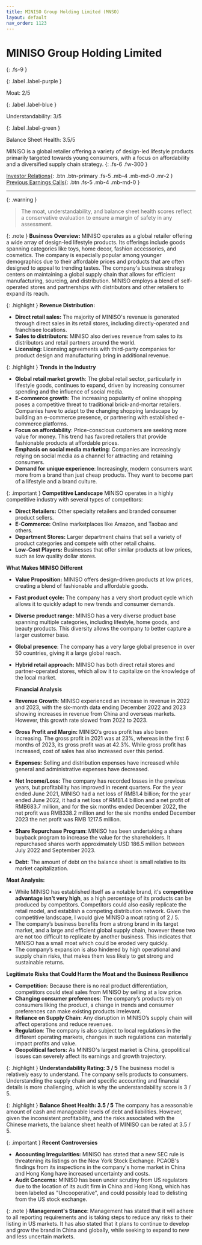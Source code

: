 ```yaml
---
title: MINISO Group Holding Limited (MNSO)
layout: default
nav_order: 1123
---
```


# MINISO Group Holding Limited
{: .fs-9 }

{: .label .label-purple }

Moat: 2/5

{: .label .label-blue }

Understandability: 3/5

{: .label .label-green }

Balance Sheet Health: 3.5/5

MINISO is a global retailer offering a variety of design-led lifestyle products primarily targeted towards young consumers, with a focus on affordability and a diversified supply chain strategy.
{: .fs-6 .fw-300 }

[Investor Relations](https://www.google.com/search?q=MNSO+investor+relations){: .btn .btn-primary .fs-5 .mb-4 .mb-md-0 .mr-2 }
[Previous Earnings Calls](https://discountingcashflows.com/company/MNSO/transcripts/){: .btn .fs-5 .mb-4 .mb-md-0 }

---

{: .warning }
>The moat, understandability, and balance sheet health scores reflect a conservative evaluation to ensure a margin of safety in any assessment.



{: .note }
**Business Overview:**
MINISO operates as a global retailer offering a wide array of design-led lifestyle products. Its offerings include goods spanning categories like toys, home decor, fashion accessories, and cosmetics. The company is especially popular among younger demographics due to their affordable prices and products that are often designed to appeal to trending tastes. The company's business strategy centers on maintaining a global supply chain that allows for efficient manufacturing, sourcing, and distribution. MINISO employs a blend of self-operated stores and partnerships with distributors and other retailers to expand its reach.

{: .highlight }
**Revenue Distribution:**
* **Direct retail sales:** The majority of MINISO's revenue is generated through direct sales in its retail stores, including directly-operated and franchisee locations. 
* **Sales to distributors**: MINISO also derives revenue from sales to its distributors and retail partners around the world.
* **Licensing:** Licensing agreements with third-party companies for product design and manufacturing bring in additional revenue.

{: .highlight }
**Trends in the Industry**
* **Global retail market growth**: The global retail sector, particularly in lifestyle goods, continues to expand, driven by increasing consumer spending and the influence of social media.
* **E-commerce growth**: The increasing popularity of online shopping poses a competitive threat to traditional brick-and-mortar retailers. Companies have to adapt to the changing shopping landscape by building an e-commerce presence, or partnering with established e-commerce platforms.
* **Focus on affordability**: Price-conscious customers are seeking more value for money. This trend has favored retailers that provide fashionable products at affordable prices.
* **Emphasis on social media marketing**: Companies are increasingly relying on social media as a channel for attracting and retaining consumers.
* **Demand for unique experience**: Increasingly, modern consumers want more from a brand than just cheap products. They want to become part of a lifestyle and a brand culture.

{: .important }
**Competitive Landscape**
MINISO operates in a highly competitive industry with several types of competitors:
* **Direct Retailers:** Other specialty retailers and branded consumer product sellers.
* **E-Commerce:** Online marketplaces like Amazon, and Taobao and others.
* **Department Stores:** Larger department chains that sell a variety of product categories and compete with other retail chains.
* **Low-Cost Players:** Businesses that offer similar products at low prices, such as low quality dollar stores.

**What Makes MINISO Different**
* **Value Proposition:** MINISO offers design-driven products at low prices, creating a blend of fashionable and affordable goods.
* **Fast product cycle:** The company has a very short product cycle which allows it to quickly adapt to new trends and consumer demands.
* **Diverse product range:** MINISO has a very diverse product base spanning multiple categories, including lifestyle, home goods, and beauty products. This diversity allows the company to better capture a larger customer base.
* **Global presence**: The company has a very large global presence in over 50 countries, giving it a large global reach.
* **Hybrid retail approach:** MINISO has both direct retail stores and partner-operated stores, which allow it to capitalize on the knowledge of the local market.

  **Financial Analysis**
* **Revenue Growth**: MINISO experienced an increase in revenue in 2022 and 2023, with the six-month data ending December 2022 and 2023 showing increases in revenue from China and overseas markets. However, this growth rate slowed from 2022 to 2023. 
* **Gross Profit and Margin:** MINISO’s gross profit has also been increasing. The gross profit in 2021 was at 23%, whereas in the first 6 months of 2023, its gross profit was at 42.3%. While gross profit has increased, cost of sales has also increased over this period.
* **Expenses:** Selling and distribution expenses have increased while general and administrative expenses have decreased.
* **Net Income/Loss:** The company has recorded losses in the previous years, but profitability has improved in recent quarters. For the year ended June 2021, MINISO had a net loss of RMB1.4 billion; for the year ended June 2022, it had a net loss of RMB1.4 billion and a net profit of RMB683.7 million, and for the six months ended December 2022, the net profit was RMB338.2 million and for the six months ended December 2023 the net profit was RMB 1217.5 million.
* **Share Repurchase Program**: MINISO has been undertaking a share buyback program to increase the value for the shareholders. It repurchased shares worth approximately USD 186.5 million between July 2022 and September 2023.
* **Debt**: The amount of debt on the balance sheet is small relative to its market capitalization.

 **Moat Analysis:**
*  While MINISO has established itself as a notable brand, it's **competitive advantage isn't very high**, as a high percentage of its products can be produced by competitors. Competitors could also easily replicate the retail model, and establish a competing distribution network. Given the competitive landscape, I would give MINISO a moat rating of 2 / 5. 
* The company’s business benefits from a strong brand in its target market, and a large and efficient global supply chain, however these two are not too difficult to replicate by another business. This indicates that MINISO has a small moat which could be eroded very quickly.
*  The company’s expansion is also hindered by high operational and supply chain risks, that makes them less likely to get strong and sustainable returns.

 **Legitimate Risks that Could Harm the Moat and the Business Resilience**
* **Competition**: Because there is no real product differentiation, competitors could steal sales from MINISO by selling at a low price.
* **Changing consumer preferences**: The company’s products rely on consumers liking the product, a change in trends and consumer preferences can make existing products irrelevant.
* **Reliance on Supply Chain**: Any disruption in MINISO’s supply chain will affect operations and reduce revenues.
* **Regulation**: The company is also subject to local regulations in the different operating markets, changes in such regulations can materially impact profits and value.
* **Geopolitical factors:** As MINISO's largest market is China, geopolitical issues can severely affect its earnings and growth trajectory.

{: .highlight }
**Understandability Rating: 3 / 5**
The business model is relatively easy to understand. The company sells products to consumers. Understanding the supply chain and specific accounting and financial details is more challenging, which is why the understandability score is 3 / 5.

{: .highlight }
**Balance Sheet Health: 3.5 / 5**
The company has a reasonable amount of cash and manageable levels of debt and liabilities. However, given the inconsistent profitability, and the risks associated with the Chinese markets, the balance sheet health of MINISO can be rated at 3.5 / 5.

{: .important }
**Recent Controversies**

* **Accounting Irregularities:** MINISO has stated that a new SEC rule is threatening its listings on the New York Stock Exchange. PCAOB's findings from its inspections in the company's home market in China and Hong Kong have increased uncertainty and costs.
* **Audit Concerns:** MINISO has been under scrutiny from US regulators due to the location of its audit firm in China and Hong Kong, which has been labeled as "Uncooperative", and could possibly lead to delisting from the US stock exchange.

{: .note }
**Management's Stance**:
Management has stated that it will adhere to all reporting requirements and is taking steps to reduce any risks to their listing in US markets. It has also stated that it plans to continue to develop and grow the brand in China and globally, while seeking to expand to new and less uncertain markets.